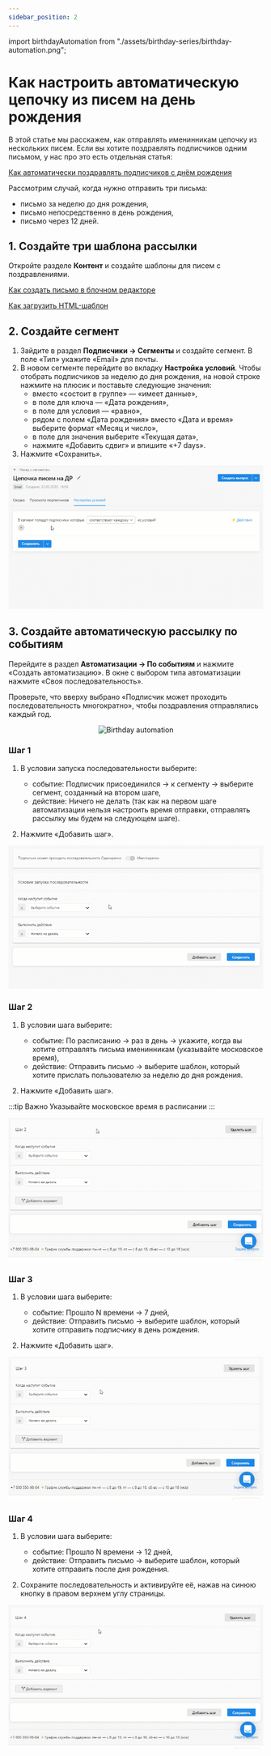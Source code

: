 ```yaml
---
sidebar_position: 2
---
```

import birthdayAutomation from "./assets/birthday-series/birthday-automation.png";

# Как настроить автоматическую цепочку из писем на день рождения

В этой статье мы расскажем, как отправлять именинникам цепочку из нескольких писем. Если вы хотите поздравлять подписчиков одним письмом, у нас про это есть отдельная статья:

[Как автоматически поздравлять подписчиков с днём рождения](./birthday-series.md)

Рассмотрим случай, когда нужно отправить три письма:
- письмо за неделю до дня рождения,
- письмо непосредственно в день рождения,
- письмо через 12 дней.

## 1. Создайте три шаблона рассылки
Откройте разделе **Контент** и создайте шаблоны для писем с поздравлениями.

[Как создать письмо в блочном редакторе](/docs/email-campaigns/create-your-campaign/drag-and-drop-editor.md)

[Как загрузить HTML-шаблон](/docs/email-campaigns/create-your-campaign/how-to-upload-html-template.md)

## 2. Создайте сегмент
1. Зайдите в раздел **Подписчики → Сегменты** и создайте сегмент. В поле «Тип» укажите «Email» для почты.
2. В новом сегменте перейдите во вкладку **Настройка условий**. Чтобы отобрать подписчиков за неделю до дня рождения, на новой строке нажмите на плюсик и поставьте следующие значения:
    - вместо «состоит в группе» — «имеет данные»,
    - в поле для ключа — «Дата рождения»,
    - в поле для условия — «равно»,
    - рядом с полем «Дата рождения» вместо «Дата и время» выберите формат «Месяц и число»,
    - в поле для значения выберите «Текущая дата»,
    - нажмите «Добавить сдвиг» и впишите «+7 days».
3. Нажмите «Сохранить».

![Segment for birthdays](./assets/birthday-series/segment-for-birthdays.gif) <br/>

## 3. Создайте автоматическую рассылку по событиям
Перейдите в раздел **Автоматизации → По событиям** и нажмите «Создать автоматизацию». В окне с выбором типа автоматизации нажмите «Своя последовательность».

Проверьте, что вверху выбрано «Подписчик может проходить последовательность многократно», чтобы поздравления отправлялись каждый год.

<p align="center">
    <img src={birthdayAutomation} alt="Birthday automation" />
</p>

### Шаг 1
1. В условии запуска последовательности выберите:
    - событие: Подписчик присоединился → к сегменту → выберите сегмент, созданный на втором шаге,
    - действие: Ничего не делать (так как на первом шаге автоматизации нельзя настроить время отправки, отправлять рассылку мы будем на следующем шаге).

2. Нажмите «Добавить шаг».

![Step 1](./assets/birthday-series/step-1.gif) <br/>

### Шаг 2
1. В условии шага выберите:
    - событие: По расписанию → раз в день → укажите, когда вы хотите отправлять письма именинникам (указывайте московское время),
    - действие: Отправить письмо → выберите шаблон, который хотите прислать пользователю за неделю до дня рождения.

2. Нажмите «Добавить шаг».

:::tip Важно
Указывайте московское время в расписании
:::

![Step 2](./assets/birthday-series/step-2.gif) <br/>

### Шаг 3
1. В условии шага выберите:
    - событие: Прошло N времени → 7 дней,
    - действие: Отправить письмо → выберите шаблон, который хотите отправить подписчику в день рождения.

2. Нажмите «Добавить шаг».

![Step 3](./assets/birthday-series/step-3.gif) <br/>

### Шаг 4
1. В условии шага выберите:
    - событие: Прошло N времени → 12 дней,
    - действие: Отправить письмо → выберите шаблон, который хотите отправить после дня рождения.

2. Сохраните последовательность и активируйте её, нажав на синюю кнопку в правом верхнем углу страницы.

![Step 4](./assets/birthday-series/step-4.gif) <br/>